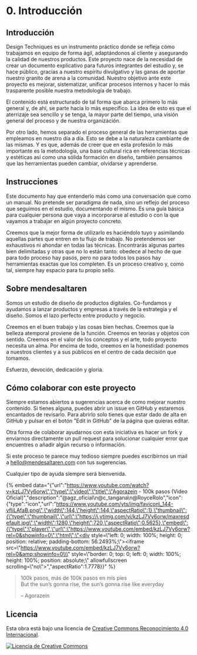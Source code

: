 # 0. Introducción

## Introducción

Design Techniques es un instrumento práctico donde se refleja cómo trabajamos en equipo de forma ágil, adaptándonos al cliente y asegurando la calidad de nuestros productos. Este proyecto nace de la necesidad de crear un documento explicativo para futuros integrantes del estudio y, se hace público, gracias a nuestro espíritu divulgativo y las ganas de aportar nuestro granito de arena a la comunidad. Nuestro objetivo ante este proyecto es mejorar, sistematizar, unificar procesos internos y hacer lo más trasparente posible nuestra metodología de trabajo.

El contenido está estructurado de tal forma que abarca primero lo más general y, de ahí, se parte hacia lo más específico. La idea de esto es que el aterrizaje sea sencillo y se tenga, la mayor parte del tiempo, una visión general del proceso y de nuestra organización.

Por otro lado, hemos separado el proceso general de las herramientas que empleamos en nuestro día a día. Esto se debe a la naturaleza cambiante de las mismas. Y es que, además de creer que en esta profesión lo más importante es la metodología, una base cultural rica en referencias técnicas y estéticas así como una sólida formación en diseño, también pensamos que las herramientas pueden cambiar, olvidarse y aprenderse.

## Instrucciones

Este documento hay que entenderlo más como una conversación que como un manual. No pretende ser paradigma de nada, sino un reflejo del proceso que seguimos en el estudio, documentando el mismo. Es una guía básica para cualquier persona que vaya a incorporarse al estudio o con la que vayamos a trabajar en algún proyecto concreto.

Creemos que la mejor forma de utilizarlo es haciéndolo tuyo y asimilando aquellas partes que entren en tu flujo de trabajo. No pretendemos ser exhaustivos ni ahondar en todas las técnicas. Encontrarás algunas partes bien delimitadas y otras que no lo están tanto: obedece al hecho de que para todo proceso hay pasos, pero no para todos los pasos hay herramientas exactas que los completen. Es un proceso creativo y, como tal, siempre hay espacio para tu propio sello.

## Sobre mendesaltaren

Somos un estudio de diseño de productos digitales. Co-fundamos y ayudamos a lanzar productos y empresas a través de la estrategia y el diseño. Somos el lazo perfecto entre producto y negocio.

Creemos en el buen trabajo y las cosas bien hechas. Creemos que la belleza atemporal proviene de la función. Creemos en teorías y objetos con sentido. Creemos en el valor de los conceptos y el arte, todo proyecto necesita un alma. Por encima de todo, creemos en la honestidad: ponemos a nuestros clientes y a sus públicos en el centro de cada decisión que tomamos.

Esfuerzo, devoción, dedicación y gloria.

## Cómo colaborar con este proyecto

Siempre estamos abiertos a sugerencias acerca de como mejorar nuestro contenido. Si tienes alguna, puedes abrir un issue en GitHub y estaremos encantados de revisarlo. Para abrirlo solo tienes que estar dado de alta en GitHub y pulsar en el botón "Edit in GitHub" de la página que quieras editar.

Otra forma de colaborar ayudarnos con esta iniciativa es hacer un fork y enviarnos directamente un pull request para solucionar cualquier error que encuentres o añadir algún recurso o información.

Si este proceso te parece muy tedioso siempre puedes escribirnos un mail a [hello@mendesaltaren.com](mailto:hello@mendesaltaren.com) con tus sugerencias.

Cualquier tipo de ayuda siempre será bienvenida.

{% embed data="{\"url\":\"https://www.youtube.com/watch?v=kzLJ7Vy6orw\",\"type\":\"video\",\"title\":\"Agorazein - 100k pasos \(Video Oficial\)\",\"description\":\"@agz\_oficial\\n@c\_tangana\\n@RoyceRolo\",\"icon\":{\"type\":\"icon\",\"url\":\"https://www.youtube.com/yts/img/favicon\_144-vfliLAfaB.png\",\"width\":144,\"height\":144,\"aspectRatio\":1},\"thumbnail\":{\"type\":\"thumbnail\",\"url\":\"https://i.ytimg.com/vi/kzLJ7Vy6orw/maxresdefault.jpg\",\"width\":1280,\"height\":720,\"aspectRatio\":0.5625},\"embed\":{\"type\":\"player\",\"url\":\"https://www.youtube.com/embed/kzLJ7Vy6orw?rel=0&showinfo=0\",\"html\":\"<div style=\\\"left: 0; width: 100%; height: 0; position: relative; padding-bottom: 56.2493%;\\\"><iframe src=\\\"https://www.youtube.com/embed/kzLJ7Vy6orw?rel=0&amp;showinfo=0\\\" style=\\\"border: 0; top: 0; left: 0; width: 100%; height: 100%; position: absolute;\\\" allowfullscreen scrolling=\\\"no\\\"></iframe></div>\",\"aspectRatio\":1.7778}}" %}

> 100k pasos, más de 100k pasos en mis pies  
> But the sun’s gonna rise, the sun’s gonna rise like everyday
>
> – Agorazein

## Licencia

Esta obra está bajo una licencia de [Creative Commons Reconocimiento 4.0 Internacional](https://github.com/mendesaltaren/design-techniques/tree/2652cd4913656e81f5956d392148cd56b4693161/LICENSE/README.md).

[![Licencia de Creative Commons](https://i.creativecommons.org/l/by/4.0/88x31.png)](http://creativecommons.org/licenses/by/4.0/)

